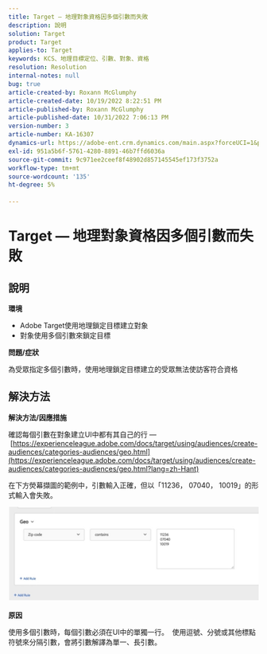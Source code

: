 ```yaml
---
title: Target — 地理對象資格因多個引數而失敗
description: 說明
solution: Target
product: Target
applies-to: Target
keywords: KCS、地理目標定位、引數、對象、資格
resolution: Resolution
internal-notes: null
bug: true
article-created-by: Roxann McGlumphy
article-created-date: 10/19/2022 8:22:51 PM
article-published-by: Roxann McGlumphy
article-published-date: 10/31/2022 7:06:13 PM
version-number: 3
article-number: KA-16307
dynamics-url: https://adobe-ent.crm.dynamics.com/main.aspx?forceUCI=1&pagetype=entityrecord&etn=knowledgearticle&id=1c1274c8-eb4f-ed11-bba2-00224808679b
exl-id: 951a5b6f-5761-4280-8891-46b7ffd6036a
source-git-commit: 9c971ee2ceef8f48902d857145545ef173f3752a
workflow-type: tm+mt
source-wordcount: '135'
ht-degree: 5%

---
```


# Target — 地理對象資格因多個引數而失敗

## 說明


<b>環境</b>

- Adobe Target使用地理鎖定目標建立對象
- 對象使用多個引數來鎖定目標


<b>問題/症狀</b>

為受眾指定多個引數時，使用地理鎖定目標建立的受眾無法使訪客符合資格




## 解決方法


<b>解決方法/因應措施</b>

確認每個引數在對象建立UI中都有其自己的行 —  [https://experienceleague.adobe.com/docs/target/using/audiences/create-audiences/categories-audiences/geo.html](https://experienceleague.adobe.com/docs/target/using/audiences/create-audiences/categories-audiences/geo.html?lang=zh-Hant)

在下方熒幕擷圖的範例中，引數輸入正確，但以「11236， 07040， 10019」的形式輸入會失敗。

![](assets/e6a271f9-4e59-ed11-9561-6045bd006e5a.png)

<b>原因</b>

使用多個引數時，每個引數必須在UI中的單獨一行。  使用逗號、分號或其他標點符號來分隔引數，會將引數解譯為單一、長引數。
